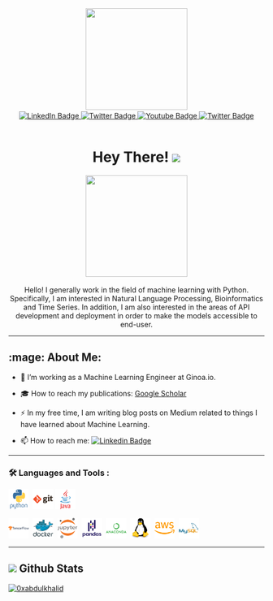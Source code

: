 <div id="header" align="center">
 <img src="https://media.giphy.com/media/vLlpbDafjgHystuJ0a/giphy.gif" width="200" height="200">
</div>

<div id="badges" align="center">
  
  <a href="https://www.linkedin.com/in/berke-dilekoglu-53177a11a/">
    <img src="https://img.shields.io/badge/LinkedIn-blue?style=for-the-badge&logo=linkedin&logoColor=white" alt="LinkedIn Badge"/>
  </a>
  <a href="https://berkedilekoglu.github.io/">
    <img src="https://img.shields.io/badge/About.me-purple?style=for-the-badge&logo=About.me&logoColor=white" alt="Twitter Badge"/>
  </a>
  <a href="https://medium.com/@berkedilekoglu">
    <img src="https://img.shields.io/badge/Medium-black?style=for-the-badge&logo=medium&logoColor=white" alt="Youtube Badge"/>
  </a>
  <a href="https://twitter.com/berkedilekoglu">
    <img src="https://img.shields.io/badge/Twitter-blue?style=for-the-badge&logo=twitter&logoColor=white" alt="Twitter Badge"/>
  </a>

</div>

<div id="counter" align="center">
 <img src="https://komarev.com/ghpvc/?username=berkedilekoglu&style=flat-square&color=blue" alt=""/>
</div>

<h1 align='center'>
  Hey There!
  <img src="https://media.giphy.com/media/hvRJCLFzcasrR4ia7z/giphy.gif" width="30px"/>
</h1>

<div align="center">
 <img src="https://media.giphy.com/media/wwg1suUiTbCY8H8vIA/giphy-downsized-large.gif" width="200" height="200">
 
 Hello! I generally work in the field of machine learning with Python. Specifically, I am interested in Natural Language Processing, Bioinformatics and Time Series. In addition, I am also interested in the areas of API development and deployment in order to make the models accessible to end-user.
 
</div>

---

<h2>
  :mage:	About Me:
</h2>

- :telescope: I’m working as a Machine Learning Engineer at Ginoa.io.

- :mortar_board: How to reach my publications: [Google Scholar](https://scholar.google.com/citations?user=9O8ciUEAAAAJ&hl=tr&authuser=1)

- :zap: In my free time, I am writing blog posts on Medium related to things I have learned about Machine Learning.

- :mailbox: How to reach me: [![Linkedin Badge](https://img.shields.io/badge/-berkedilekoglu-blue?style=flat&logo=Linkedin&logoColor=white)](https://www.linkedin.com/in/berke-dilekoglu-53177a11a/)

---

### :hammer_and_wrench: Languages and Tools :

<div>
   <img src="https://github.com/devicons/devicon/blob/master/icons/python/python-original-wordmark.svg" title="Python"  alt="Python" width="40" height="40"/>&nbsp;
  <img src="https://github.com/devicons/devicon/blob/master/icons/git/git-original-wordmark.svg" title="Git" alt="Git" width="40" height="40"/>
  <img src="https://github.com/devicons/devicon/blob/master/icons/java/java-original-wordmark.svg" title="Java" alt="Java" width="40" height="40"/>&nbsp;

<img src="https://github.com/devicons/devicon/blob/master/icons/tensorflow/tensorflow-original-wordmark.svg" title="Tf" alt="Tf" width="40" height="40"/>&nbsp;
<img src="https://github.com/devicons/devicon/blob/master/icons/docker/docker-original-wordmark.svg" title="Docker" alt="Docker" width="40" height="40"/>&nbsp;
<img src="https://github.com/devicons/devicon/blob/master/icons/jupyter/jupyter-original-wordmark.svg" title="Jupyter" alt="Jupyter" width="40" height="40"/>&nbsp;
<img src="https://github.com/devicons/devicon/blob/master/icons/pandas/pandas-original-wordmark.svg" title="pandas" alt="pandas" width="40" height="40"/>&nbsp;
<img src="https://github.com/devicons/devicon/blob/master/icons/anaconda/anaconda-original-wordmark.svg" title="Anaconda" alt="Anaconda" width="40" height="40"/>&nbsp;
<img src="https://github.com/devicons/devicon/blob/master/icons/linux/linux-original.svg" title="linux" alt="linux" width="40" height="40"/>&nbsp;
<img src="https://github.com/devicons/devicon/blob/master/icons/amazonwebservices/amazonwebservices-plain-wordmark.svg" title="AWS" alt="AWS" width="40" height="40"/>&nbsp;
<img src="https://github.com/devicons/devicon/blob/master/icons/mysql/mysql-original-wordmark.svg" title="MySQL"  alt="MySQL" width="40" height="40"/>&nbsp;

</div>

---

## <img src="https://media.giphy.com/media/iY8CRBdQXODJSCERIr/giphy.gif" width="35"><b> Github Stats </b>

<a href="https://github.com/berkedilekoglu/">
  <img src="https://github-readme-stats.vercel.app/api?username=berkedilekoglu&show_icons=true&hide=contribs,prs&cache_seconds=86400&theme=onedark" width="375"  alt="0xabdulkhalid"/>

</a>
